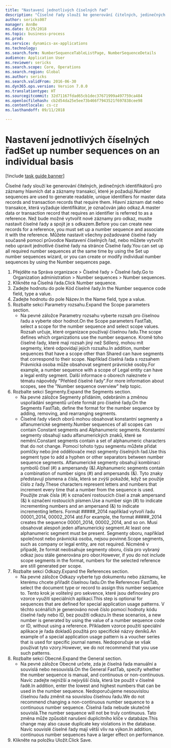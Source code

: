```yaml
--- 
title: "Nastavení jednotlivých číselných řad"
description: "Číselné řady slouží ke generování čitelných, jedinečných identifikátorů pro záznamy hlavních dat a záznamy transakcí, které je požadují."
author: sericks007
manager: AnnBe
ms.date: 8/29/2018
ms.topic: business-process
ms.prod: 
ms.service: dynamics-ax-applications
ms.technology: 
ms.search.form: NumberSequenceTableListPage, NumberSequenceDetails
audience: Application User
ms.reviewer: sericks
ms.search.scope: Core, Operations
ms.search.region: Global
ms.author: sericks
ms.search.validFrom: 2016-06-30
ms.dyn365.ops.version: Version 7.0.0
ms.translationtype: HT
ms.sourcegitcommit: 32d71167fdad65cb1dec37671999a497759ca484
ms.openlocfilehash: cb2d54da25e5ee73b466f7943521f697838cee98
ms.contentlocale: cs-cz
ms.lasthandoff: 09/11/2018

---
```

# <a name="set-up-number-sequences-on-an-individual-basis"></a><span data-ttu-id="31648-103">Nastavení jednotlivých číselných řad</span><span class="sxs-lookup"><span data-stu-id="31648-103">Set up number sequences on an individual basis</span></span>

[!include [task guide banner](../../includes/task-guide-banner.md)]

<span data-ttu-id="31648-104">Číselné řady slouží ke generování čitelných, jedinečných identifikátorů pro záznamy hlavních dat a záznamy transakcí, které je požadují.</span><span class="sxs-lookup"><span data-stu-id="31648-104">Number sequences are used to generate readable, unique identifiers for master data records and transaction records that require them.</span></span> <span data-ttu-id="31648-105">Hlavní záznam dat nebo transakce, která vyžaduje identifikátor, je označován jako odkaz.</span><span class="sxs-lookup"><span data-stu-id="31648-105">A master data or transaction record that requires an identifier is referred to as a reference.</span></span> <span data-ttu-id="31648-106">Než bude možné vytvořit nové záznamy pro odkaz, musíte nastavit číselné řady a spojit je s odkazem.</span><span class="sxs-lookup"><span data-stu-id="31648-106">Before you can create new records for a reference, you must set up a number sequence and associate it with the reference.</span></span> <span data-ttu-id="31648-107">Můžete nastavit všechny požadované číselné řady současně pomocí průvodce Nastavení číselných řad, nebo můžete vytvořit nebo upravit jednotlivé číselné řady na stránce Číselné řady.</span><span class="sxs-lookup"><span data-stu-id="31648-107">You can set up all required number sequences at the same time by using the Set up number sequences wizard, or you can create or modify individual number sequences by using the Number sequences page.</span></span>

1. <span data-ttu-id="31648-108">Přejděte na Správa organizace > Číselné řady > Číselné řady.</span><span class="sxs-lookup"><span data-stu-id="31648-108">Go to Organization administration > Number sequences > Number sequences.</span></span>
2. <span data-ttu-id="31648-109">Klikněte na Číselná řada.</span><span class="sxs-lookup"><span data-stu-id="31648-109">Click Number sequence.</span></span>
3. <span data-ttu-id="31648-110">Zadejte hodnotu do pole Kód číselné řady.</span><span class="sxs-lookup"><span data-stu-id="31648-110">In the Number sequence code field, type a value.</span></span>
4. <span data-ttu-id="31648-111">Zadejte hodnotu do pole Název.</span><span class="sxs-lookup"><span data-stu-id="31648-111">In the Name field, type a value.</span></span>
5. <span data-ttu-id="31648-112">Rozbalte sekci Parametry rozsahu.</span><span class="sxs-lookup"><span data-stu-id="31648-112">Expand the Scope parameters section.</span></span>
    * <span data-ttu-id="31648-113">Na pevné záložce Parametry rozsahu vyberte rozsah pro číselnou řadu a vyberte obor hodnot.</span><span class="sxs-lookup"><span data-stu-id="31648-113">On the Scope parameters FastTab, select a scope for the number sequence and select scope values.</span></span>     <span data-ttu-id="31648-114">Rozsah určuje, které organizace používají číselnou řadu.</span><span class="sxs-lookup"><span data-stu-id="31648-114">The scope defines which organizations use the number sequence.</span></span> <span data-ttu-id="31648-115">Kromě toho číselné řady, které mají rozsah jiný než Sdílený, mohou mít segmenty, které odpovídají jejich rozsahu.</span><span class="sxs-lookup"><span data-stu-id="31648-115">In addition, number sequences that have a scope other than Shared can have segments that correspond to their scope.</span></span> <span data-ttu-id="31648-116">Například číselná řada s rozsahem Právnická osoba může obsahovat segment právnické osoby.</span><span class="sxs-lookup"><span data-stu-id="31648-116">For example, a number sequence with a scope of Legal entity can have a legal entity segment.</span></span> <span data-ttu-id="31648-117">Další informace o oborech naleznete v tématu nápovědy "Přehled číselné řady".</span><span class="sxs-lookup"><span data-stu-id="31648-117">For more information about scopes, see the "Number sequence overview" help topic.</span></span>  
6. <span data-ttu-id="31648-118">Rozbalte sekci Segmenty.</span><span class="sxs-lookup"><span data-stu-id="31648-118">Expand the Segments section.</span></span>
    * <span data-ttu-id="31648-119">Na pevné záložce Segmenty přidáním, odebráním a změnou uspořádání segmentů určete formát pro číselné řady.</span><span class="sxs-lookup"><span data-stu-id="31648-119">On the Segments FastTab, define the format for the number sequence by adding, removing, and rearranging segments.</span></span>  
    * <span data-ttu-id="31648-120">Číselné řady všech oborů mohou obsahovat konstantní segmenty a alfanumerické segmenty.</span><span class="sxs-lookup"><span data-stu-id="31648-120">Number sequences of all scopes can contain Constant segments and Alphanumeric segments.</span></span> <span data-ttu-id="31648-121">Konstantní segmenty obsahují sadu alfanumerických znaků, které se nemění.</span><span class="sxs-lookup"><span data-stu-id="31648-121">Constant segments contain a set of alphanumeric characters that do not change.</span></span> <span data-ttu-id="31648-122">Pomocí tohoto typu segmentu můžete přidat pomlčky nebo jiné oddělovače mezi segmenty číselných řad.</span><span class="sxs-lookup"><span data-stu-id="31648-122">Use this segment type to add a hyphen or other separators between number sequence segments.</span></span> <span data-ttu-id="31648-123">Alfanumerické segmenty obsahují kombinaci symbolů čísel (#) a ampersandy (&).</span><span class="sxs-lookup"><span data-stu-id="31648-123">Alphanumeric segments contain a combination of number signs (#) and ampersands (&).</span></span> <span data-ttu-id="31648-124">Tyto znaky představují písmena a čísla, která se zvýší pokaždé, když se použije číslo z řady.</span><span class="sxs-lookup"><span data-stu-id="31648-124">These characters represent letters and numbers that increment every time that a number from the sequence is used.</span></span> <span data-ttu-id="31648-125">Použijte znak čísla (#) k označení rostoucích čísel a znak ampersand (&) k označení rostoucích písmen.</span><span class="sxs-lookup"><span data-stu-id="31648-125">Use a number sign (#) to indicate incrementing numbers and an ampersand (&) to indicate incrementing letters.</span></span> <span data-ttu-id="31648-126">Formát #####_2014 například vytvoří řadu 00001_2014, 00002_2014 atd.</span><span class="sxs-lookup"><span data-stu-id="31648-126">For example, the format #####_2014 creates the sequence 00001_2014, 00002_2014, and so on.</span></span>     <span data-ttu-id="31648-127">Musí obsahovat alespoň jeden alfanumerický segment.</span><span class="sxs-lookup"><span data-stu-id="31648-127">At least one alphanumeric segment must be present.</span></span> <span data-ttu-id="31648-128">Segmenty oboru, například společnost nebo právnická osoba, nejsou povinné.</span><span class="sxs-lookup"><span data-stu-id="31648-128">Scope segments, such as company or legal entity, are not required.</span></span> <span data-ttu-id="31648-129">Nicméně v případě, že formát neobsahuje segmenty oboru, čísla pro vybraný odkaz jsou stále generována pro obor.</span><span class="sxs-lookup"><span data-stu-id="31648-129">However, if you do not include scope segments in the format, numbers for the selected reference are still generated per scope.</span></span>  
7. <span data-ttu-id="31648-130">Rozbalte sekci Odkazy.</span><span class="sxs-lookup"><span data-stu-id="31648-130">Expand the References section.</span></span>
    * <span data-ttu-id="31648-131">Na pevné záložce Odkazy vyberte typ dokumentu nebo záznamu, ke kterému chcete přiřadit číselnou řadu.</span><span class="sxs-lookup"><span data-stu-id="31648-131">On the References FastTab, select the document type or record to assign this number sequence to.</span></span>     <span data-ttu-id="31648-132">Tento krok je volitelný pro sekvence, které jsou definovány pro vzorce využití speciálních aplikací.</span><span class="sxs-lookup"><span data-stu-id="31648-132">This step is optional for sequences that are defined for special application usage patterns.</span></span> <span data-ttu-id="31648-133">V těchto scénářích je generováno nové číslo pomocí hodnoty kódu číselné řady nebo ID, bez použití odkazu.</span><span class="sxs-lookup"><span data-stu-id="31648-133">In these scenarios, a new number is generated by using the value of a number sequence code or ID, without using a reference.</span></span> <span data-ttu-id="31648-134">Příkladem vzorce použití speciální aplikace je řada dokladů použitá pro specifické názvy deníků.</span><span class="sxs-lookup"><span data-stu-id="31648-134">An example of a special application usage pattern is a voucher series that is used for specific journal names.</span></span> <span data-ttu-id="31648-135">Nedoporučuje se však používat tyto vzory.</span><span class="sxs-lookup"><span data-stu-id="31648-135">However, we do not recommend that you use such patterns.</span></span>  
8. <span data-ttu-id="31648-136">Rozbalte sekci Obecné.</span><span class="sxs-lookup"><span data-stu-id="31648-136">Expand the General section.</span></span>
    * <span data-ttu-id="31648-137">Na pevné záložce Obecné určete, zda je číselná řada manuální a souvislá nebo nesouvislá.</span><span class="sxs-lookup"><span data-stu-id="31648-137">On the General FastTab, specify whether the number sequence is manual, and continuous or non-continuous.</span></span> <span data-ttu-id="31648-138">Navíc zadejte nejnižší a nejvyšší čísla, která lze použít v číselné řadě.</span><span class="sxs-lookup"><span data-stu-id="31648-138">In addition, enter the lowest and highest numbers that can be used in the number sequence.</span></span>     <span data-ttu-id="31648-139">Nedoporučujeme nesouvislou číselnou řadu změnit na souvislou číselnou řadu.</span><span class="sxs-lookup"><span data-stu-id="31648-139">We do not recommend changing a non-continuous number sequence to a continuous number sequence.</span></span> <span data-ttu-id="31648-140">Číselná řada nebude skutečně souvislá.</span><span class="sxs-lookup"><span data-stu-id="31648-140">The number sequence will not be truly continuous.</span></span> <span data-ttu-id="31648-141">Tato změna může způsobit narušení duplicitního klíče v databáze.</span><span class="sxs-lookup"><span data-stu-id="31648-141">This change may also cause duplicate key violations in the database.</span></span> <span data-ttu-id="31648-142">Navíc souvislé číselné řady mají větší vliv na výkon.</span><span class="sxs-lookup"><span data-stu-id="31648-142">In addition, continuous number sequences have a larger effect on performance.</span></span>   
9. <span data-ttu-id="31648-143">Klikněte na položku Uložit.</span><span class="sxs-lookup"><span data-stu-id="31648-143">Click Save.</span></span>


